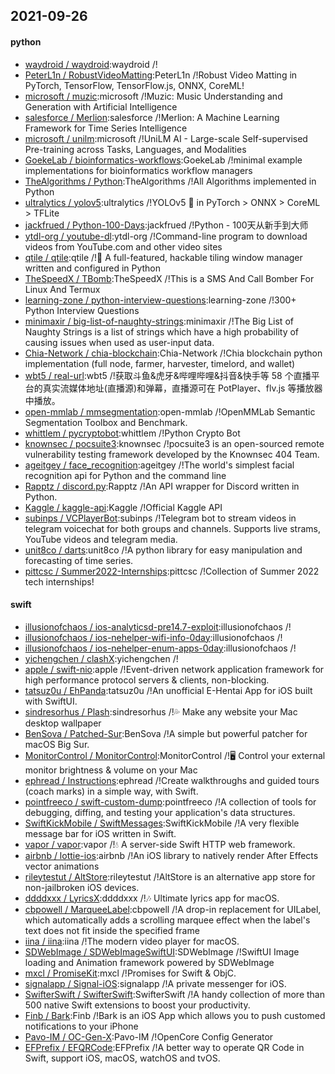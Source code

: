## 2021-09-26

#### python
* [waydroid / waydroid](https://github.com/waydroid/waydroid):waydroid /!
* [PeterL1n / RobustVideoMatting](https://github.com/PeterL1n/RobustVideoMatting):PeterL1n /!Robust Video Matting in PyTorch, TensorFlow, TensorFlow.js, ONNX, CoreML!
* [microsoft / muzic](https://github.com/microsoft/muzic):microsoft /!Muzic: Music Understanding and Generation with Artificial Intelligence
* [salesforce / Merlion](https://github.com/salesforce/Merlion):salesforce /!Merlion: A Machine Learning Framework for Time Series Intelligence
* [microsoft / unilm](https://github.com/microsoft/unilm):microsoft /!UniLM AI - Large-scale Self-supervised Pre-training across Tasks, Languages, and Modalities
* [GoekeLab / bioinformatics-workflows](https://github.com/GoekeLab/bioinformatics-workflows):GoekeLab /!minimal example implementations for bioinformatics workflow managers
* [TheAlgorithms / Python](https://github.com/TheAlgorithms/Python):TheAlgorithms /!All Algorithms implemented in Python
* [ultralytics / yolov5](https://github.com/ultralytics/yolov5):ultralytics /!YOLOv5
🚀
in PyTorch > ONNX > CoreML > TFLite
* [jackfrued / Python-100-Days](https://github.com/jackfrued/Python-100-Days):jackfrued /!Python - 100天从新手到大师
* [ytdl-org / youtube-dl](https://github.com/ytdl-org/youtube-dl):ytdl-org /!Command-line program to download videos from YouTube.com and other video sites
* [qtile / qtile](https://github.com/qtile/qtile):qtile /!🍪
A full-featured, hackable tiling window manager written and configured in Python
* [TheSpeedX / TBomb](https://github.com/TheSpeedX/TBomb):TheSpeedX /!This is a SMS And Call Bomber For Linux And Termux
* [learning-zone / python-interview-questions](https://github.com/learning-zone/python-interview-questions):learning-zone /!300+ Python Interview Questions
* [minimaxir / big-list-of-naughty-strings](https://github.com/minimaxir/big-list-of-naughty-strings):minimaxir /!The Big List of Naughty Strings is a list of strings which have a high probability of causing issues when used as user-input data.
* [Chia-Network / chia-blockchain](https://github.com/Chia-Network/chia-blockchain):Chia-Network /!Chia blockchain python implementation (full node, farmer, harvester, timelord, and wallet)
* [wbt5 / real-url](https://github.com/wbt5/real-url):wbt5 /!获取斗鱼&虎牙&哔哩哔哩&抖音&快手等 58 个直播平台的真实流媒体地址(直播源)和弹幕，直播源可在 PotPlayer、flv.js 等播放器中播放。
* [open-mmlab / mmsegmentation](https://github.com/open-mmlab/mmsegmentation):open-mmlab /!OpenMMLab Semantic Segmentation Toolbox and Benchmark.
* [whittlem / pycryptobot](https://github.com/whittlem/pycryptobot):whittlem /!Python Crypto Bot
* [knownsec / pocsuite3](https://github.com/knownsec/pocsuite3):knownsec /!pocsuite3 is an open-sourced remote vulnerability testing framework developed by the Knownsec 404 Team.
* [ageitgey / face_recognition](https://github.com/ageitgey/face_recognition):ageitgey /!The world's simplest facial recognition api for Python and the command line
* [Rapptz / discord.py](https://github.com/Rapptz/discord.py):Rapptz /!An API wrapper for Discord written in Python.
* [Kaggle / kaggle-api](https://github.com/Kaggle/kaggle-api):Kaggle /!Official Kaggle API
* [subinps / VCPlayerBot](https://github.com/subinps/VCPlayerBot):subinps /!Telegram bot to stream videos in telegram voicechat for both groups and channels. Supports live strams, YouTube videos and telegram media.
* [unit8co / darts](https://github.com/unit8co/darts):unit8co /!A python library for easy manipulation and forecasting of time series.
* [pittcsc / Summer2022-Internships](https://github.com/pittcsc/Summer2022-Internships):pittcsc /!Collection of Summer 2022 tech internships!

#### swift
* [illusionofchaos / ios-analyticsd-pre14.7-exploit](https://github.com/illusionofchaos/ios-analyticsd-pre14.7-exploit):illusionofchaos /!
* [illusionofchaos / ios-nehelper-wifi-info-0day](https://github.com/illusionofchaos/ios-nehelper-wifi-info-0day):illusionofchaos /!
* [illusionofchaos / ios-nehelper-enum-apps-0day](https://github.com/illusionofchaos/ios-nehelper-enum-apps-0day):illusionofchaos /!
* [yichengchen / clashX](https://github.com/yichengchen/clashX):yichengchen /!
* [apple / swift-nio](https://github.com/apple/swift-nio):apple /!Event-driven network application framework for high performance protocol servers & clients, non-blocking.
* [tatsuz0u / EhPanda](https://github.com/tatsuz0u/EhPanda):tatsuz0u /!An unofficial E-Hentai App for iOS built with SwiftUI.
* [sindresorhus / Plash](https://github.com/sindresorhus/Plash):sindresorhus /!💦
Make any website your Mac desktop wallpaper
* [BenSova / Patched-Sur](https://github.com/BenSova/Patched-Sur):BenSova /!A simple but powerful patcher for macOS Big Sur.
* [MonitorControl / MonitorControl](https://github.com/MonitorControl/MonitorControl):MonitorControl /!🖥
Control your external monitor brightness & volume on your Mac
* [ephread / Instructions](https://github.com/ephread/Instructions):ephread /!Create walkthroughs and guided tours (coach marks) in a simple way, with Swift.
* [pointfreeco / swift-custom-dump](https://github.com/pointfreeco/swift-custom-dump):pointfreeco /!A collection of tools for debugging, diffing, and testing your application's data structures.
* [SwiftKickMobile / SwiftMessages](https://github.com/SwiftKickMobile/SwiftMessages):SwiftKickMobile /!A very flexible message bar for iOS written in Swift.
* [vapor / vapor](https://github.com/vapor/vapor):vapor /!💧
A server-side Swift HTTP web framework.
* [airbnb / lottie-ios](https://github.com/airbnb/lottie-ios):airbnb /!An iOS library to natively render After Effects vector animations
* [rileytestut / AltStore](https://github.com/rileytestut/AltStore):rileytestut /!AltStore is an alternative app store for non-jailbroken iOS devices.
* [ddddxxx / LyricsX](https://github.com/ddddxxx/LyricsX):ddddxxx /!🎶
Ultimate lyrics app for macOS.
* [cbpowell / MarqueeLabel](https://github.com/cbpowell/MarqueeLabel):cbpowell /!A drop-in replacement for UILabel, which automatically adds a scrolling marquee effect when the label's text does not fit inside the specified frame
* [iina / iina](https://github.com/iina/iina):iina /!The modern video player for macOS.
* [SDWebImage / SDWebImageSwiftUI](https://github.com/SDWebImage/SDWebImageSwiftUI):SDWebImage /!SwiftUI Image loading and Animation framework powered by SDWebImage
* [mxcl / PromiseKit](https://github.com/mxcl/PromiseKit):mxcl /!Promises for Swift & ObjC.
* [signalapp / Signal-iOS](https://github.com/signalapp/Signal-iOS):signalapp /!A private messenger for iOS.
* [SwifterSwift / SwifterSwift](https://github.com/SwifterSwift/SwifterSwift):SwifterSwift /!A handy collection of more than 500 native Swift extensions to boost your productivity.
* [Finb / Bark](https://github.com/Finb/Bark):Finb /!Bark is an iOS App which allows you to push customed notifications to your iPhone
* [Pavo-IM / OC-Gen-X](https://github.com/Pavo-IM/OC-Gen-X):Pavo-IM /!OpenCore Config Generator
* [EFPrefix / EFQRCode](https://github.com/EFPrefix/EFQRCode):EFPrefix /!A better way to operate QR Code in Swift, support iOS, macOS, watchOS and tvOS.
